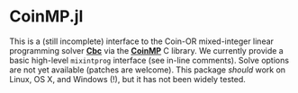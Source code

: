 CoinMP.jl
=========

This is a (still incomplete) interface to the Coin-OR mixed-integer linear programming solver **[Cbc]** via the **[CoinMP]** C library. We currently provide a basic high-level ``mixintprog`` interface (see in-line comments). Solve options are not yet available (patches are welcome). This package *should* work on Linux, OS X, and Windows (!), but it has not been widely tested.

[Cbc]: https://projects.coin-or.org/Cbc
[CoinMP]: https://projects.coin-or.org/CoinMP
